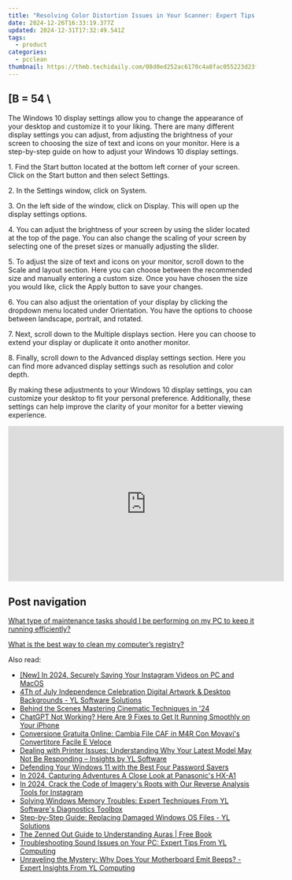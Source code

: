 ```yaml
---
title: "Resolving Color Distortion Issues in Your Scanner: Expert Tips & Tricks From YL Computing's Guide"
date: 2024-12-26T16:33:19.377Z
updated: 2024-12-31T17:32:49.541Z
tags:
  - product
categories:
  - pcclean
thumbnail: https://thmb.techidaily.com/08d0ed252ac6170c4a8fac055223d23fecc76ab6227921b368a4209f8523cce7.png
---
```


## \[B = 54 \

The Windows 10 display settings allow you to change the appearance of your desktop and customize it to your liking. There are many different display settings you can adjust, from adjusting the brightness of your screen to choosing the size of text and icons on your monitor. Here is a step-by-step guide on how to adjust your Windows 10 display settings. 

1\. Find the Start button located at the bottom left corner of your screen. Click on the Start button and then select Settings.

2\. In the Settings window, click on System.

3\. On the left side of the window, click on Display. This will open up the display settings options. 

4\. You can adjust the brightness of your screen by using the slider located at the top of the page. You can also change the scaling of your screen by selecting one of the preset sizes or manually adjusting the slider.

5\. To adjust the size of text and icons on your monitor, scroll down to the Scale and layout section. Here you can choose between the recommended size and manually entering a custom size. Once you have chosen the size you would like, click the Apply button to save your changes.

6\. You can also adjust the orientation of your display by clicking the dropdown menu located under Orientation. You have the options to choose between landscape, portrait, and rotated.

7\. Next, scroll down to the Multiple displays section. Here you can choose to extend your display or duplicate it onto another monitor.

8\. Finally, scroll down to the Advanced display settings section. Here you can find more advanced display settings such as resolution and color depth. 

By making these adjustments to your Windows 10 display settings, you can customize your desktop to fit your personal preference. Additionally, these settings can help improve the clarity of your monitor for a better viewing experience.

<!-- affiliate ads begin -->
<iframe width="560" height="315" src="https://www.youtube.com/embed/OZQJUTr44rA?si=ADA0nD1VnXjR_sH0" title="YouTube video player" frameborder="0" allow="accelerometer; autoplay; clipboard-write; encrypted-media; gyroscope; picture-in-picture; web-share" referrerpolicy="strict-origin-when-cross-origin" allowfullscreen></iframe>
<!-- affiliate ads end -->

## Post navigation

[What type of maintenance tasks should I be performing on my PC to keep it running efficiently?](https://tools.techidaily.com/pcclean/products/)

[What is the best way to clean my computer’s registry?](https://tools.techidaily.com/pcclean/products/)

<ins class="adsbygoogle"
     style="display:block"
     data-ad-format="autorelaxed"
     data-ad-client="ca-pub-7571918770474297"
     data-ad-slot="1223367746"></ins>

<ins class="adsbygoogle"
     style="display:block"
     data-ad-client="ca-pub-7571918770474297"
     data-ad-slot="8358498916"
     data-ad-format="auto"
     data-full-width-responsive="true"></ins>

<span class="atpl-alsoreadstyle">Also read:</span>
<div><ul>
<li><a href="https://instagram-video-files.techidaily.com/new-in-2024-securely-saving-your-instagram-videos-on-pc-and-macos/"><u>[New] In 2024, Securely Saving Your Instagram Videos on PC and MacOS</u></a></li>
<li><a href="https://discover-best.techidaily.com/4th-of-july-independence-celebration-digital-artwork-and-desktop-backgrounds-yl-software-solutions/"><u>4Th of July Independence Celebration Digital Artwork & Desktop Backgrounds - YL Software Solutions</u></a></li>
<li><a href="https://extra-tips.techidaily.com/behind-the-scenes-mastering-cinematic-techniques-in-24/"><u>Behind the Scenes Mastering Cinematic Techniques in '24</u></a></li>
<li><a href="https://tech-hub.techidaily.com/chatgpt-not-working-here-are-9-fixes-to-get-it-running-smoothly-on-your-iphone/"><u>ChatGPT Not Working? Here Are 9 Fixes to Get It Running Smoothly on Your iPhone</u></a></li>
<li><a href="https://techtrends.techidaily.com/conversione-gratuita-online-cambia-file-caf-in-m4r-con-movavis-convertitore-facile-e-veloce/"><u>Conversione Gratuita Online: Cambia File CAF in M4R Con Movavi's Convertitore Facile E Veloce</u></a></li>
<li><a href="https://discover-best.techidaily.com/dealing-with-printer-issues-understanding-why-your-latest-model-may-not-be-responding-insights-by-yl-software/"><u>Dealing with Printer Issues: Understanding Why Your Latest Model May Not Be Responding – Insights by YL Software</u></a></li>
<li><a href="https://win11.techidaily.com/defending-your-windows-11-with-the-best-four-password-savers/"><u>Defending Your Windows 11 with the Best Four Password Savers</u></a></li>
<li><a href="https://article-tips.techidaily.com/in-2024-capturing-adventures-a-close-look-at-panasonics-hx-a1/"><u>In 2024, Capturing Adventures A Close Look at Panasonic's HX-A1</u></a></li>
<li><a href="https://instagram-video-files.techidaily.com/in-2024-crack-the-code-of-imagerys-roots-with-our-reverse-analysis-tools-for-instagram/"><u>In 2024, Crack the Code of Imagery's Roots with Our Reverse Analysis Tools for Instagram</u></a></li>
<li><a href="https://discover-best.techidaily.com/solving-windows-memory-troubles-expert-techniques-from-yl-softwares-diagnostics-toolbox/"><u>Solving Windows Memory Troubles: Expert Techniques From YL Software's Diagnostics Toolbox</u></a></li>
<li><a href="https://discover-best.techidaily.com/step-by-step-guide-replacing-damaged-windows-os-files-yl-solutions/"><u>Step-by-Step Guide: Replacing Damaged Windows OS Files - YL Solutions</u></a></li>
<li><a href="https://novels-ebooks.techidaily.com/210197989-9780760367834-the-zenned-out-guide-to-understanding-auras/"><u>The Zenned Out Guide to Understanding Auras | Free Book</u></a></li>
<li><a href="https://discover-best.techidaily.com/troubleshooting-sound-issues-on-your-pc-expert-tips-from-yl-computing/"><u>Troubleshooting Sound Issues on Your PC: Expert Tips From YL Computing</u></a></li>
<li><a href="https://discover-best.techidaily.com/unraveling-the-mystery-why-does-your-motherboard-emit-beeps-expert-insights-from-yl-computing/"><u>Unraveling the Mystery: Why Does Your Motherboard Emit Beeps? - Expert Insights From YL Computing</u></a></li>
</ul></div>

